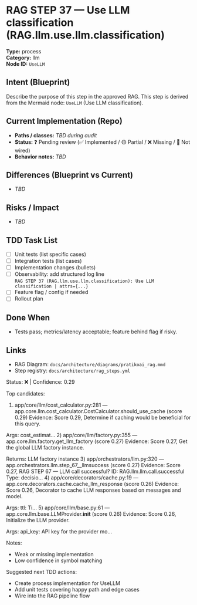 # RAG STEP 37 — Use LLM classification (RAG.llm.use.llm.classification)

**Type:** process  
**Category:** llm  
**Node ID:** `UseLLM`

## Intent (Blueprint)
Describe the purpose of this step in the approved RAG. This step is derived from the Mermaid node: `UseLLM` (Use LLM classification).

## Current Implementation (Repo)
- **Paths / classes:** _TBD during audit_
- **Status:** ❓ Pending review (✅ Implemented / 🟡 Partial / ❌ Missing / 🔌 Not wired)
- **Behavior notes:** _TBD_

## Differences (Blueprint vs Current)
- _TBD_

## Risks / Impact
- _TBD_

## TDD Task List
- [ ] Unit tests (list specific cases)
- [ ] Integration tests (list cases)
- [ ] Implementation changes (bullets)
- [ ] Observability: add structured log line  
  `RAG STEP 37 (RAG.llm.use.llm.classification): Use LLM classification | attrs={...}`
- [ ] Feature flag / config if needed
- [ ] Rollout plan

## Done When
- Tests pass; metrics/latency acceptable; feature behind flag if risky.

## Links
- RAG Diagram: `docs/architecture/diagrams/pratikoai_rag.mmd`
- Step registry: `docs/architecture/rag_steps.yml`


<!-- AUTO-AUDIT:BEGIN -->
Status: ❌  |  Confidence: 0.29

Top candidates:
1) app/core/llm/cost_calculator.py:281 — app.core.llm.cost_calculator.CostCalculator.should_use_cache (score 0.29)
   Evidence: Score 0.29, Determine if caching would be beneficial for this query.

Args:
    cost_estimat...
2) app/core/llm/factory.py:355 — app.core.llm.factory.get_llm_factory (score 0.27)
   Evidence: Score 0.27, Get the global LLM factory instance.

Returns:
    LLM factory instance
3) app/orchestrators/llm.py:320 — app.orchestrators.llm.step_67__llmsuccess (score 0.27)
   Evidence: Score 0.27, RAG STEP 67 — LLM call successful?
ID: RAG.llm.llm.call.successful
Type: decisio...
4) app/core/decorators/cache.py:19 — app.core.decorators.cache.cache_llm_response (score 0.26)
   Evidence: Score 0.26, Decorator to cache LLM responses based on messages and model.

Args:
    ttl: Ti...
5) app/core/llm/base.py:61 — app.core.llm.base.LLMProvider.__init__ (score 0.26)
   Evidence: Score 0.26, Initialize the LLM provider.

Args:
    api_key: API key for the provider
    mo...

Notes:
- Weak or missing implementation
- Low confidence in symbol matching

Suggested next TDD actions:
- Create process implementation for UseLLM
- Add unit tests covering happy path and edge cases
- Wire into the RAG pipeline flow
<!-- AUTO-AUDIT:END -->